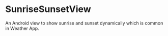 # SunriseSunsetView
An Android view to show sunrise and sunset dynamically which is common in Weather App.
